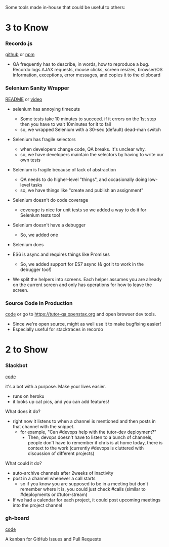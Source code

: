 Some tools made in-house that could be useful to others:

# 3 to Know

### Recordo.js

[github](https://github.com/philschatz/recordo.js) or [npm](https://www.npmjs.com/package/recordo)

- QA frequently has to describe, in words, how to reproduce a bug.
Recordo logs AJAX requests, mouse clicks, screen resizes, browser/OS information, exceptions, error messages, and copies it to the clipboard


### Selenium Sanity Wrapper

[README](https://github.com/openstax/tutor-js/tree/master/test-integration#readme) or [video](https://drive.google.com/file/d/0B7-23yUTssvDc3FDQUU5MHNGUEU/view)

- selenium has annoying timeouts
  - Some tests take 10 minutes to succeed. if it errors on the 1st step then you have to wait 10minutes for it to fail
  - so, we wrapped Selenium with a 30-sec (default) dead-man switch
- Selenium has fragile selectors
  - when developers change code, QA breaks. It's unclear why.
  - so, we have developers maintain the selectors by having to write our own tests
- Selenium is fragile because of lack of abstraction
  - QA needs to do higher-level "things", and occasionally doing low-level tasks
  - so, we have things like "create and publish an assignment"
- Selenium doesn't do code coverage
  - coverage is nice for unit tests so we added a way to do it for Selenium tests too!
- Selenium doesn't have a debugger
  - So, we added one
- Selenium does 
- ES6 is async and requires things like Promises
  - So, we added support for ES7 async (& got it to work in the debugger too!)

- We split the helpers into screens. Each helper assumes you are already on the current screen and only has operations for how to leave the screen.


### Source Code in Production

[code](https://github.com/openstax/tutor-js/blob/master/webpack.config.coffee#L23) or go to https://tutor-qa.openstax.org and open browser dev tools.

- Since we're open source, might as well use it to make bugfixing easier!
- Especially useful for stacktraces in recordo


# 2 to Show


### Slackbot

[code](https://github.com/philschatz/stax-bot)

it's a bot with a purpose. Make your lives easier.

- runs on heroku
- it looks up cat pics, and you can add features!

What does it do?

- right now it listens to when a channel is mentioned and then posts in that channel with the snippet.
  - for example, "Can #devops help with the tutor-dev deployment?"
    - Then, devops doesn't have to listen to a bunch of channels, people don't have to remember if chris is at home today, there is context to the work (currently #devops is cluttered with discussion of different projects)

What could it do?

- auto-archive channels after 2weeks of inactivity
- post in a channel whenever a call starts
  - so if you know you are supposed to be in a meeting but don't remember where it is, you could just check #calls (similar to #deployments or #tutor-stream)
- If we had a calendar for each project, it could post upcoming meetings into the project channel


### gh-board

[code](https://github.com/philschatz/gh-board)

A kanban for GitHub Issues and Pull Requests
